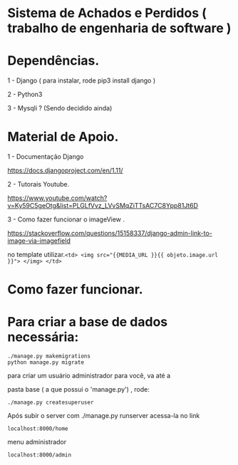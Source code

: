 # Sistema de Achados e Perdidos ( trabalho de engenharia de software )

# Dependências.

1 - Django ( para instalar, rode pip3 install django )

2 - Python3

3 - Mysqli ? (Sendo decidido ainda)


# Material de Apoio.

1 - Documentação Django

  https://docs.djangoproject.com/en/1.11/
 
2 - Tutorais Youtube.

  https://www.youtube.com/watch?v=Ky59C5geOtg&list=PLGLfVvz_LVvSMqZiTTsAC7C8Ypp81Jt6D
 
3 - Como fazer funcionar o imageView .


https://stackoverflow.com/questions/15158337/django-admin-link-to-image-via-imagefield


no template utilizar.```<td> <img src="{{MEDIA_URL }}{{ objeto.image.url }}"> </img> </td> ```



# Como fazer funcionar.



# Para criar a base de dados necessária:

    ./manage.py makemigrations
    python manage.py migrate

para criar um usuário administrador para você, va até a

pasta base ( a que possui o 'manage.py') , rode:

    ./manage.py createsuperuser


Após subir o server com ./manage.py runserver
acessa-la no link


    localhost:8000/home
menu administrador


    localhost:8000/admin



